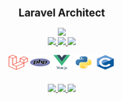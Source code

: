 <div align="center">
  <h2>Laravel Architect</h2>
</div>

<div align="center">
  <a href="https://github.com/aluisio-pires">
    <img height="180em" src="https://github-readme-streak-stats.herokuapp.com/?user=aluisio-pires&theme=black-ice&hide_border=true&stroke=0000&background=060A0CD0"/>
  </a>
</div>
    
<div align="center">
  <a href="https://github.com/aluisio-pires">
    <img src="https://github-profile-summary-cards.vercel.app/api/cards/repos-per-language?username=aluisio-pires&theme=github_dark"/>
    <img src="https://github-profile-summary-cards.vercel.app/api/cards/most-commit-language?username=aluisio-pires&theme=github_dark"/>
    <img src="https://github-profile-summary-cards.vercel.app/api/cards/profile-details?username=aluisio-pires&theme=github_dark"/>
  </a>
</div>

<div align="center" style="display: inline_block"><br>
  <img align="center" alt="Aluisio-Laravel" height="30" width="40" src="https://raw.githubusercontent.com/devicons/devicon/master/icons/laravel/laravel-original.svg">
  <img align="center" alt="Aluisio-PHP" height="30" width="40" src="https://raw.githubusercontent.com/devicons/devicon/master/icons/php/php-original.svg">
  <img align="center" alt="Aluisio-Vue" height="30" width="40" src="https://raw.githubusercontent.com/devicons/devicon/master/icons/vuejs/vuejs-original-wordmark.svg">
  <img align="center" alt="Aluisio-Python" height="30" width="40" src="https://raw.githubusercontent.com/devicons/devicon/master/icons/python/python-original.svg">
  <img align="center" alt="Aluisio-C" height="30" width="40" src="https://raw.githubusercontent.com/devicons/devicon/master/icons/c/c-original.svg">
</div>
  
##

<div align="center">
  <a href="https://linkedin.com/in/aluisio-pires" target="_blank">
    <img src="https://img.shields.io/badge/-AluisioPires-blue?style=flat-square&logo=Linkedin&logoColor=white" height="30"/>
  </a>
  <a href="https://twitter.com/intent/follow?screen_name=aluisiopires_" target="_blank">
    <img src="https://img.shields.io/twitter/follow/aluisiopires_?style=social" height="30"/>
  </a>
  <a href="https://instagram.com/aluisiopires_" target="_blank">
    <img src="https://img.shields.io/badge/-Instagram-%23E4405F?style=for-the-badge&logo=instagram&logoColor=white" target="_blank" height="30">
  </a>
</div>
